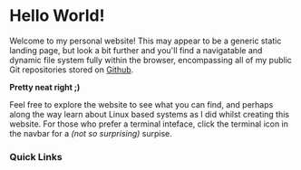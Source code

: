 # Hello World!

Welcome to my personal website! This may appear to be a generic static landing page, but look a bit further and you'll find a navigatable and dynamic file system fully within the browser, encompassing all of my public Git repositories stored on [Github](https://github.com/edgorman).

__Pretty neat right ;)__

Feel free to explore the website to see what you can find, and perhaps along the way learn about Linux based systems as I did whilst creating this website. For those who prefer a terminal inteface, click the terminal icon in the navbar for a *(not so surprising)* surpise.

### Quick Links

